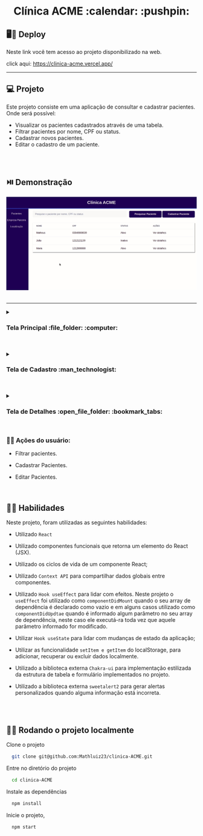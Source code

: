 <h1 align="center">  Clínica ACME :calendar: :pushpin: </h1>

<h2> 🖥️📱 Deploy </h2>

Neste link você tem acesso ao projeto disponibilizado na web.

click aqui: https://clinica-acme.vercel.app/

<hr>


## 💻 Projeto

Este projeto consiste em uma aplicação de consultar e cadastrar pacientes. Onde será possível:

-   Visualizar os pacientes cadastrados através de uma tabela.
-   Filtrar pacientes por nome, CPF ou status.
-   Cadastrar novos pacientes.
-   Editar o cadastro de um paciente.

<br>
<br>


## ⏯️ Demonstração

<div align="center">
    <img alt="gif de apresentação" src="src/assets/mainPage.gif"/>
</div>

<br>
<hr>

<details>
  <summary><h3>Tela Principal :file_folder: :computer:</h3></summary><br />
  
  ### Na tela principal você pode visualizar tabela com todos os pacientes cadastrados, contendo informações resumidas sobre cada um deles com:
- Nome
- CPF
- Status

### Pesquisar pacientes cadastrados, filtrando por nome, CPF e status.

### Botão de cadastrar pacientes, levará para uma página de cadastro.

### Clicando em ver detalhes na linha da tabela de cada paciente, levará para uma página de detahes de cada paciente, contendo todas as informações cadastradas.

## ⏯️ Demonstração

<div align="center">
    <img alt="gif de apresentação" src="src/assets/mainPage.gif"/>
</div>

</details>

<br>
<br>

<details>
  <summary><h3>Tela de Cadastro :man_technologist:</h3></summary><br />
  
  ### Nesta tela você poderá realizar o cadastro de um novo paciente. Na página inicial, clicando em cadastrar paciente, você é encaminhado para esta página, onde há um formulário com os seguintes campos para preenchimento:
- Nome (obrigatório)
- Email (obrigatório)
- Data de Nascimento (obrigatório)
- CPF (obrigatório)
- Endereço (opcional)
- Cidade (obrigatório)
- Celular (obrigatório)
- Sexo (obrigatório)
- Status (obrigatório)

Após o preenchimento das informações obrigatórias, será possível cadastrar o paciente clicando no botão de Enviar.
Caso todos os campos sejam válidos, você receberá a mensagem `Paciente cadastrado com sucesso` , caso algum dos campos seja inválido ou o CPF informado já tenha sido cadastrado, você receberá uma `mensagem de erro` no campo referente a informação.

### ⏯️ Demonstração

<div align="center">
    <img alt="gif de apresentação" src="src/assets/registerPage.gif"/>
</div>

</details>

<br>
<br>

<details>
  <summary><h3>Tela de Detalhes :open_file_folder: :bookmark_tabs:</h3></summary><br />
  
  ### Nesta tela você poderá visualizar as informações completas de cada paciente:
- Nome
- Email
- Data de Nascimento
- CPF
- Endereço
- Cidade
- Celular
- Sexo
- Status

### Também será possível editar o cadastro do paciente. Clicando no botão editar, irá habilitar os campos para modificar as informações. Após feita a alteração, para salvar as alterações, basta clicar no botão salvar(você receberá uma mensagem de confirmação que o paciente foi atualizado).

### ⏯️ Demonstração

<div align="center">
    <img alt="gif de apresentação" src="src/assets/detailsPage.gif"/>
</div>

</details>

<br>

### 👨‍💻 Ações do usuário:

-   Filtrar pacientes.

-   Cadastrar Pacientes.

-   Editar Pacientes.

<br>

## 👨‍🔧 Habilidades

Neste projeto, foram utilizadas as seguintes habilidades:

-   Utilizado `React`

-   Utilizado componentes funcionais que retorna um elemento do React (JSX).

-   Utilizado os ciclos de vida de um componente React;

-   Utilizado `Context API` para compartilhar dados globais entre componentes.


-   Utilizado `Hook useEffect` para lidar com efeitos. Neste projeto o `useEffect` foi utilizado como `componentDidMount` quando o seu array de dependência é declarado como vazio e em alguns casos utilizado como `componentDidUpdtae` quando é informado algum parâmetro no seu array de dependência, neste caso ele executá-ra toda vez que aquele parâmetro informado for modificado.

-   Utilizar `Hook useState` para lidar com mudanças de estado da aplicação;

-   Utilizar as funcionalidade `setItem e getItem` do localStorage, para adicionar, recuperar ou excluir dados localmente.

-   Utilizado a biblioteca externa `Chakra-ui` para implementação estilizada da estrutura de tabela e formulário implementados no projeto.

-   Utilizado a biblioteca externa `sweetalert2` para gerar alertas personalizados quando alguma informação está incorreta.

<br>
<br>

## 👨‍💻 Rodando o projeto localmente

Clone o projeto

```bash
  git clone git@github.com:Mathluiz23/clinica-ACME.git
```

Entre no diretório do projeto

```bash
  cd clinica-ACME
```

Instale as dependências

```bash
  npm install
```


Inicie o projeto,

```bash
  npm start
```
